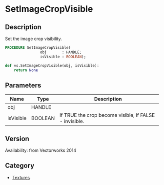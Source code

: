 # SetImageCropVisible

## Description
Set the image crop visibility.

```pascal
PROCEDURE SetImageCropVisible(
				obj       : HANDLE;
				isVisible : BOOLEAN);
```

```python
def vs.SetImageCropVisible(obj, isVisible):
    return None
```

## Parameters
|Name|Type|Description|
|---|---|---|
|obj|HANDLE|   |
|isVisible|BOOLEAN|If TRUE the crop become visible, if FALSE - invisible.|

## Version
Availability: from Vectorworks 2014

## Category
* [Textures](../Categories/Textures.md)
